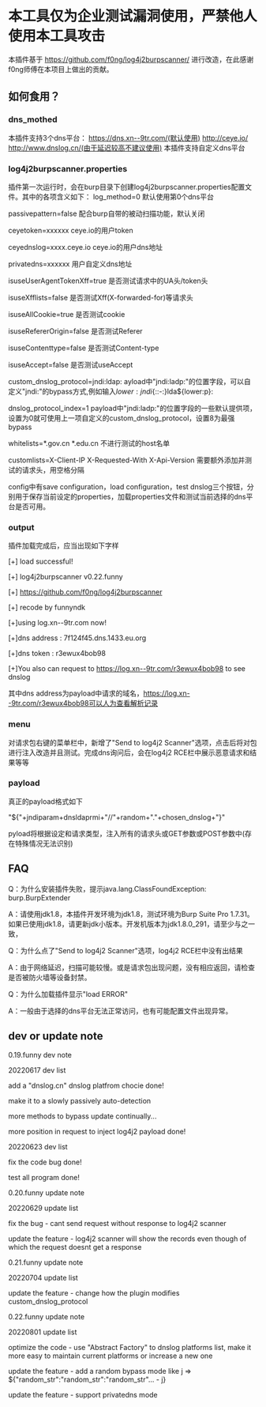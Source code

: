 # 本工具仅为企业测试漏洞使用，严禁他人使用本工具攻击
本插件基于 https://github.com/f0ng/log4j2burpscanner/ 进行改造，在此感谢f0ng师傅在本项目上做出的贡献。

## 如何食用？
### dns_mothed
本插件支持3个dns平台：
	https://dns.xn--9tr.com/(默认使用)
	http://ceye.io/
	http://www.dnslog.cn/(由于延迟较高不建议使用)
本插件支持自定义dns平台

### log4j2burpscanner.properties
插件第一次运行时，会在burp目录下创建log4j2burpscanner.properties配置文件。其中的各项含义如下：
log_method=0		默认使用第0个dns平台

passivepattern=false		配合burp自带的被动扫描功能，默认关闭

ceyetoken=xxxxxx		ceye.io的用户token

ceyednslog=xxxx.ceye.io	ceye.io的用户dns地址

privatedns=xxxxxx		用户自定义dns地址

isuseUserAgentTokenXff=true	是否测试请求中的UA头/token头

isuseXfflists=false		是否测试Xff(X-forwarded-for)等请求头

isuseAllCookie=true		是否测试cookie

isuseRefererOrigin=false	是否测试Referer

isuseContenttype=false	是否测试Content-type

isuseAccept=false		是否测试useAccept

custom_dnslog_protocol=jndi:ldap:	ayload中"jndi:ladp:"的位置字段，可以自定义"jndi:"的bypass方式,例如输入${lower:j}ndi${::-:}lda${lower:p}:

dnslog_protocol_index=1		payload中"jndi:ladp:"的位置字段的一些默认提供项，设置为0就可使用上一项自定义的custom_dnslog_protocol，设置8为最强bypass

whitelists=*.gov.cn *.edu.cn	不进行测试的host名单

customlists=X-Client-IP X-Requested-With X-Api-Version	需要额外添加并测试的请求头，用空格分隔

config中有save configuration，load configuration，test dnslog三个按钮，分别用于保存当前设定的properties，加载properties文件和测试当前选择的dns平台是否可用。


### output
插件加载完成后，应当出现如下字样

[+]               load successful!      

[+]        log4j2burpscanner v0.22.funny  

[+] https://github.com/f0ng/log4j2burpscanner

[+]                 recode by funnyndk      

[+]using log.xn--9tr.com now!

[+]dns address : 7f124f45.dns.1433.eu.org

[+]dns token : r3ewux4bob98

[+]You also can request to    https://log.xn--9tr.com/r3ewux4bob98    to see dnslog

其中dns address为payload中请求的域名，https://log.xn--9tr.com/r3ewux4bob98可以人为查看解析记录

### menu
对请求包右键的菜单栏中，新增了"Send to log4j2 Scanner"选项，点击后将对包进行注入改造并且测试。完成dns询问后，会在log4j2 RCE栏中展示恶意请求和结果等等

### payload

真正的payload格式如下

"${"+jndiparam+dnsldaprmi+"//"+random+"."+chosen_dnslog+"}"

pyload将根据设定和请求类型，注入所有的请求头或GET参数或POST参数中(存在特殊情况无法识别)


## FAQ

Q：为什么安装插件失败，提示java.lang.ClassFoundException: burp.BurpExtender

A：请使用jdk1.8，本插件开发环境为jdk1.8，测试环境为Burp Suite Pro 1.7.31。如果已使用jdk1.8，请更新jdk小版本。开发机版本为jdk1.8.0_291，请至少与之一致，

Q：为什么点了"Send to log4j2 Scanner"选项，log4j2 RCE栏中没有出结果

A：由于网络延迟，扫描可能较慢。或是请求包出现问题，没有相应返回，请检查是否被防火墙等设备封禁。

Q：为什么加载插件显示"load ERROR"

A：一般由于选择的dns平台无法正常访问，也有可能配置文件出现异常。

## dev or update note

0.19.funny dev note

20220617 dev list

add a "dnslog.cn" dnslog platfrom chocie            done!

make it to a slowly passively auto-detection

more methods to bypass                              update continually...

more position in request to inject log4j2 payload   done!

20220623 dev list

fix the code bug                                    done!

test all program	                            done!

0.20.funny update note

20220629 update list 

fix the bug - cant send request without response to log4j2 scanner

update the feature - log4j2 scanner will show the records even though of which the request doesnt get a response

0.21.funny update note

20220704 update list 

update the feature - change how the plugin modifies custom_dnslog_protocol

0.22.funny update note

20220801 update list

optimize the code - use "Abstract Factory" to dnslog platforms list, make it more easy to maintain current platforms or increase a new one

update the feature - add a random bypass mode like j => ${"random_str":"random_str":"random_str"... - j}

update the feature - support privatedns mode
